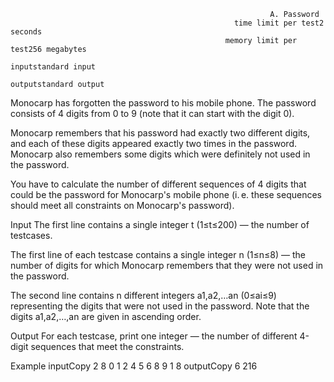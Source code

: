                                                               A. Password
                                                      time limit per test2 seconds
                                                    memory limit per test256 megabytes
                                                              inputstandard input
                                                              outputstandard output
Monocarp has forgotten the password to his mobile phone. The password consists of 4 digits from 0 to 9 (note that it can start with the digit 0).

Monocarp remembers that his password had exactly two different digits, and each of these digits appeared exactly two times in the password. Monocarp also remembers some digits which were definitely not used in the password.

You have to calculate the number of different sequences of 4 digits that could be the password for Monocarp's mobile phone (i. e. these sequences should meet all constraints on Monocarp's password).

Input
The first line contains a single integer t (1≤t≤200) — the number of testcases.

The first line of each testcase contains a single integer n (1≤n≤8) — the number of digits for which Monocarp remembers that they were not used in the password.

The second line contains n different integers a1,a2,…an (0≤ai≤9) representing the digits that were not used in the password. Note that the digits a1,a2,…,an are given in ascending order.

Output
For each testcase, print one integer — the number of different 4-digit sequences that meet the constraints.

Example
inputCopy
2
8
0 1 2 4 5 6 8 9
1
8
outputCopy
6
216
